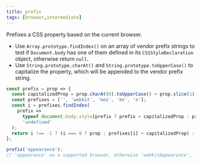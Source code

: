 ```yaml
---
title: prefix
tags: [browser,intermediate]
---
```


Prefixes a CSS property based on the current browser.

- Use `Array.prototype.findIndex()` on an array of vendor prefix strings to test if `Document.body` has one of them defined in its `CSSStyleDeclaration` object, otherwise return `null`.
- Use `String.prototype.charAt()` and `String.prototype.toUpperCase()` to capitalize the property, which will be appended to the vendor prefix string.

```js
const prefix = prop => {
  const capitalizedProp = prop.charAt(0).toUpperCase() + prop.slice(1);
  const prefixes = ['', 'webkit', 'moz', 'ms', 'o'];
  const i = prefixes.findIndex(
    prefix =>
      typeof document.body.style[prefix ? prefix + capitalizedProp : prop] !==
      'undefined'
  );
  return i !== -1 ? (i === 0 ? prop : prefixes[i] + capitalizedProp) : null;
};
```

```js
prefix('appearance');
// 'appearance' on a supported browser, otherwise 'webkitAppearance', 'mozAppearance', 'msAppearance' or 'oAppearance'
```
